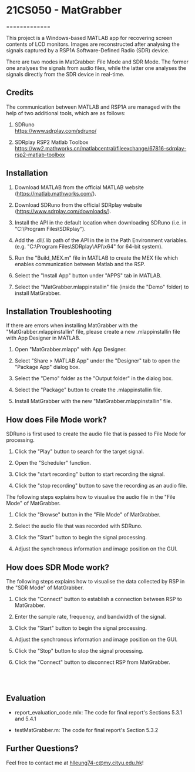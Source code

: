 # 21CS050 - MatGrabber
=============

This project is a Windows-based MATLAB app for recovering screen contents of LCD monitors. Images are reconstructed after analysing the signals captured by a RSP1A Software-Defined Radio (SDR) device.

There are two modes in MatGrabber: File Mode and SDR Mode. The former one analyses the signals from audio files, while the latter one analyses the signals directly from the SDR device in real-time.

Credits
------------
The communication between MATLAB and RSP1A are managed with the help of two additional tools, which are as follows:
1. SDRuno <br />
https://www.sdrplay.com/sdruno/

2. SDRplay RSP2 Matlab Toolbox <br />
https://ww2.mathworks.cn/matlabcentral/fileexchange/67816-sdrplay-rsp2-matlab-toolbox

Installation
------------
1. Download MATLAB from the official MATLAB website (https://matlab.mathworks.com/).

2. Download SDRuno from the official SDRplay website (https://www.sdrplay.com/downloads/).

3. Install the API in the default location when downloading SDRuno (i.e. in "C:\Program Files\SDRplay").

4. Add the .dll/.lib path of the API in the in the Path Environment variables. (e.g. "C:\Program Files\SDRplay\API\x64" for 64-bit system).

5. Run the "Build_MEX.m" file in MATLAB to create the MEX file which enables communication between Matlab and the RSP.

6. Select the "Install App" button under "APPS" tab in MATLAB.

7. Select the "MatGrabber.mlappinstallin" file (inside the "Demo" folder) to install MatGrabber.

Installation Troubleshooting
------------
If there are errors when installing MatGrabber with the "MatGrabber.mlappinstallin" file, please create a new .mlappinstallin file with App Designer in MATLAB.

1. Open "MatGrabber.mlapp" with App Designer.

2. Select "Share > MATLAB App" under the "Designer" tab to open the "Package App" dialog box.

3. Select the "Demo" folder as the "Output folder" in the dialog box.

4. Select the "Package" button to create the .mlappinstallin file.

5. Install MatGrabber with the new "MatGrabber.mlappinstallin" file.

How does File Mode work?
------------
SDRuno is first used to create the audio file that is passed to File Mode for processing.
1. Click the "Play" button to search for the target signal.

2. Open the "Scheduler" function.

3. Click the "start recording" button to start recording the signal.

4. Click the "stop recording" button to save the recording as an audio file.

The following steps explains how to visualise the audio file in the "File Mode" of MatGrabber.
1. Click the "Browse" button in the "File Mode" of MatGrabber.

2. Select the audio file that was recorded with SDRuno.

3. Click the "Start" button to begin the signal processing.

4. Adjust the synchronous information and image position on the GUI.

How does SDR Mode work?
------------
The following steps explains how to visualise the data collected by RSP in the "SDR Mode" of MatGrabber.
1. Click the "Connect" button to establish a connection between RSP to MatGrabber.

2. Enter the sample rate, frequency, and bandwidth of the signal.

3. Click the "Start" button to begin the signal processing.

4. Adjust the synchronous information and image position on the GUI.

5. Click the "Stop" button to stop the signal processing.

6. Click the "Connect" button to disconnect RSP from MatGrabber.
<br />
<br />

Evaluation
------------
* report_evaluation_code.mlx: The code for final report's Sections 5.3.1 and 5.4.1

* testMatGrabber.m: The code for final report's Section 5.3.2

Further Questions?
------------
Feel free to contact me at hlleung74-c@my.cityu.edu.hk!
